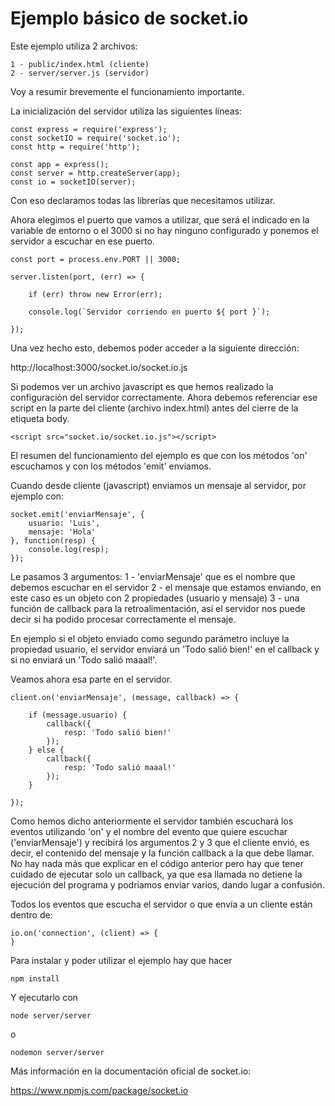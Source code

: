 # Ejemplo básico de socket.io

Este ejemplo utiliza 2 archivos:

    1 - public/index.html (cliente)
    2 - server/server.js (servidor)

Voy a resumir brevemente el funcionamiento importante.

La inicialización del servidor utiliza las siguientes líneas:

```
const express = require('express');
const socketIO = require('socket.io');
const http = require('http');

const app = express();
const server = http.createServer(app);
const io = socketIO(server);
````

Con eso declaramos todas las librerías que necesitamos utilizar.

Ahora elegimos el puerto que vamos a utilizar, que será el indicado en la variable de entorno o el 3000 si no hay ninguno configurado y ponemos el servidor a escuchar en ese puerto.

```
const port = process.env.PORT || 3000;

server.listen(port, (err) => {

    if (err) throw new Error(err);

    console.log(`Servidor corriendo en puerto ${ port }`);

});
```

Una vez hecho esto, debemos poder acceder a la siguiente dirección:

http://localhost:3000/socket.io/socket.io.js

Si podemos ver un archivo javascript es que hemos realizado la configuración del servidor correctamente. Ahora debemos referenciar ese script en la parte del cliente (archivo index.html) antes del cierre de la etiqueta body.

```
<script src="socket.io/socket.io.js"></script>
```

El resumen del funcionamiento del ejemplo es que con los métodos 'on' escuchamos y con los métodos 'emit' enviamos.

Cuando desde cliente (javascript) enviamos un mensaje al servidor, por ejemplo con:

```
socket.emit('enviarMensaje', {
    usuario: 'Luis',
    mensaje: 'Hola'
}, function(resp) {
    console.log(resp);
});
```

Le pasamos 3 argumentos:
    1 - 'enviarMensaje' que es el nombre que debemos escuchar en el servidor
    2 - el mensaje que estamos enviando, en este caso es un objeto con 2 propiedades (usuario y mensaje)
    3 - una función de callback para la retroalimentación, así el servidor nos puede decir si ha podido procesar correctamente el mensaje.


En ejemplo si el objeto enviado como segundo parámetro incluye la propiedad usuario, el servidor enviará un 'Todo salió bien!' en el callback y si no enviará un 'Todo salió maaal!'.

Veamos ahora esa parte en el servidor. 

```
client.on('enviarMensaje', (message, callback) => {

    if (message.usuario) {
        callback({
            resp: 'Todo salió bien!'
        });
    } else {
        callback({
            resp: 'Todo salió maaal!'
        });
    }

});
```

Como hemos dicho anteriormente el servidor también escuchará los eventos utilizando 'on' y el nombre del evento que quiere escuchar ('enviarMensaje') y recibirá los argumentos 2 y 3 que el cliente envió, es decir, el contenido del mensaje y la función callback a la que debe llamar. No hay nada más que explicar en el código anterior pero hay que tener cuidado de ejecutar solo un callback, ya que esa llamada no detiene la ejecución del programa y podríamos enviar varios, dando lugar a confusión.

Todos los eventos que escucha el servidor o que envía a un cliente están dentro de:

```
io.on('connection', (client) => {
}
```


Para instalar y poder utilizar el ejemplo hay que hacer

```
npm install
```

Y ejecutarlo con 
```
node server/server 
```
o 
```
nodemon server/server
```


Más información en la documentación oficial de socket.io:

https://www.npmjs.com/package/socket.io
